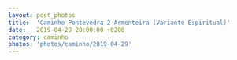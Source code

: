 ```yaml
---
layout: post_photos
title:  'Caminho Pontevedra 2 Armenteira (Variante Espiritual)'
date:   2019-04-29 20:00:00 +0200
category: caminho
photos: 'photos/caminho/2019-04-29'
---
```


